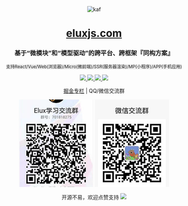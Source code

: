 <div align="center">
  <img src="docs/.vuepress/public/images/logo-icon-rotate.svg" alt="kaf" width="200" />
  <h1><a href="https://eluxjs.com">eluxjs.com</a></h1>
  <h3>基于“微模块”和“模型驱动”的跨平台、跨框架『同构方案』</h3>
  <p>
  <small style="background:#eee">支持React/Vue/Web(浏览器)/Micro(微前端)/SSR(服务器渲染)/MP(小程序)/APP(手机应用)</small>
  </p>
  <a href="https://www.npmjs.com/package/@elux/cli">
    <img src="https://img.shields.io/node/v/@elux/cli.svg?style=flat-square" />
  </a>
  <a href="https://www.npmjs.com/package/@aimkaf/core">
    <img src="https://img.shields.io/npm/v/@aimkaf/core.svg?style=flat-square" />
  </a>
  <a href="https://www.npmjs.com/package/@aimkaf/core">
    <img src="https://img.shields.io/npm/l/@aimkaf/core.svg?style=flat-square" />
  </a>
  <a href="https://www.npmjs.com/package/@aimkaf/core">
    <img src="https://img.shields.io/npm/dt/@aimkaf/core.svg?style=flat-square" />
  </a>
  <p></p>
  <p>
    <a href="https://juejin.cn/column/7106899933537501221" target="_blank">掘金专栏</a> | <label>QQ/微信交流群</label>
  </p>
  <p><img src="docs/.vuepress/public/images/qq.jpg" alt="kaf" width="200" />
  <img src="docs/.vuepress/public/images/wechat.jpg" alt="kaf" width="200" /></p>
  <p>
    <span>开源不易，欢迎点赞支持</span>
    <a href="https://github.com/hiisea/elux">
      <img src="https://img.shields.io/github/stars/hiisea/elux?style=social" />
    </a>
  </p>
</div>
